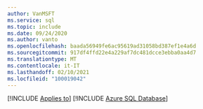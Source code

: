 ```yaml
---
author: VanMSFT
ms.service: sql
ms.topic: include
ms.date: 09/24/2020
ms.author: vanto
ms.openlocfilehash: baada56949fe6ac95619ad31058bd387ef1e4a6d
ms.sourcegitcommit: 917df4ffd22e4a229af7dc481dcce3ebba0aa4d7
ms.translationtype: MT
ms.contentlocale: it-IT
ms.lasthandoff: 02/10/2021
ms.locfileid: "100019042"
---
```

[!INCLUDE [Applies to](../../includes/applies-md.md)] [!INCLUDE [Azure SQL Database](../../includes/applies-to-version/_asdb.md)]